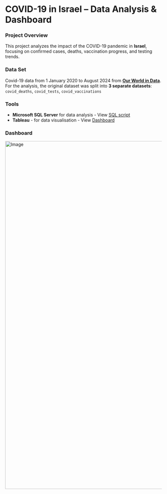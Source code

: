 # COVID-19 in Israel – Data Analysis & Dashboard

### Project Overview
This project analyzes the impact of the COVID-19 pandemic in **Israel**, focusing on confirmed cases, deaths, vaccination progress, and testing trends.  

### Data Set
Covid-19 data from 1 January 2020 to August 2024 from **[Our World in Data](https://ourworldindata.org/covid-deaths)**.  
For the analysis, the original dataset was split into **3 separate datasets**: `covid_deaths`, `covid_tests`, `covid_vaccinations`

### Tools
- **Microsoft SQL Server** for data analysis - View [SQL script](https://github.com/noammaoz1/COVID-19-in-Israel/blob/main/Covid-19.sql)
- **Tableau** - for data visualisation - View [Dashboard](https://public.tableau.com/views/Covid-19Dashboard_17577858158690/CovidDashboard?:language=en-US&:sid=&:redirect=auth&:display_count=n&:origin=viz_share_link)


### Dashboard
<img width="1799" height="1118" alt="Image" src="https://github.com/user-attachments/assets/c4f86a32-7cff-4d3c-b15f-0816a153cec4">
